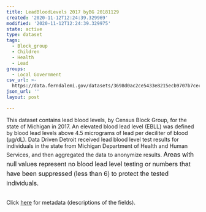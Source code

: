 ```yaml
---
title: LeadBloodLevels 2017 byBG 20181129
created: '2020-11-12T12:24:39.329969'
modified: '2020-11-12T12:24:39.329975'
state: active
type: dataset
tags:
  - Block_group
  - Children
  - Health
  - Lead
groups:
  - Local Government
csv_url: >-
  https://data.ferndalemi.gov/datasets/3698d0ac2ce5433e8215ecb9707b7cec_0.csv?outSR=%7B%22latestWkid%22%3A2898%2C%22wkid%22%3A2898%7D
json_url: ''
layout: post

---
```

This dataset contains lead blood levels, by Census Block Group, for the state of Michigan in 2017. An elevated blood lead level (EBLL) was defined by blood lead levels above 4.5 micrograms of lead per deciliter of blood (μg/dL). Data Driven Detroit received lead blood level test results for individuals in the state from Michigan Department of Health and Human Services, and then aggregated the data to anonymize results. <span style='font-family: &quot;Avenir Next W01&quot;, &quot;Avenir Next W00&quot;, &quot;Avenir Next&quot;, Avenir, &quot;Helvetica Neue&quot;, sans-serif; font-size: 17px;'>Areas with n</span><span style='font-family: &quot;Avenir Next W01&quot;, &quot;Avenir Next W00&quot;, &quot;Avenir Next&quot;, Avenir, &quot;Helvetica Neue&quot;, sans-serif; font-size: 17px;'>ull values represent no blood lead level testing or numbers that have been suppressed (less than 6) to protect the tested individuals. </span><div><br /></div><div>Click <a href='http://www.datadrivendetroit.org/metadata/LeadBloodLevels_2017_byBG_Metadata_20181129.xlsx' target='_blank'>here</a> for metadata (descriptions of the fields).</div>
